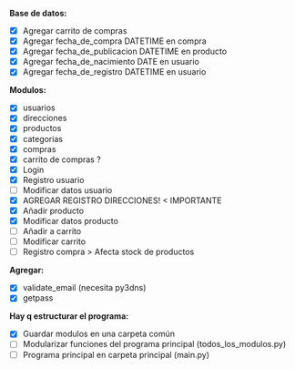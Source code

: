 **Base de datos:**
- [x] Agregar carrito de compras
- [x] Agregar fecha_de_compra DATETIME en compra
- [x] Agregar fecha_de_publicacion DATETIME en producto
- [x] Agregar fecha_de_nacimiento DATE en usuario
- [x] Agregar fecha_de_registro DATETIME en usuario

**Modulos:**
- [x] usuarios
- [x] direcciones
- [x] productos
- [x] categorias
- [x] compras
- [x] carrito de compras ?
- [x] Login
- [x] Registro usuario
- [ ] Modificar datos usuario
- [x] AGREGAR REGISTRO DIRECCIONES! < IMPORTANTE
- [x] Añadir producto
- [x] Modificar datos producto
- [ ] Añadir a carrito
- [ ] Modificar carrito
- [ ] Registro compra > Afecta stock de productos

**Agregar:**
- [x] validate_email (necesita py3dns)
- [x] getpass

**Hay q estructurar el programa:**
- [x] Guardar modulos en una carpeta común
- [ ] Modularizar funciones del programa principal (todos_los_modulos.py)
- [ ] Programa principal en carpeta principal (main.py)
